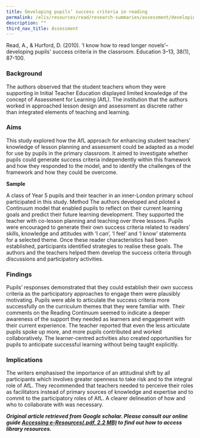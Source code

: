 ```yaml
---
title: Developing pupils’ success criteria in reading
permalink: /elis/resources/read/research-summaries/assessment/developing-pupils-success-criteria-in-reading/
description: ""
third_nav_title: Assessment
---
```

Read, A., & Hurford, D. (2010). ‘I know how to read longer novels’– developing pupils' success criteria in the classroom. Education 3–13, 38(1), 87-100.

### Background

The authors observed that the student teachers whom they were supporting in Initial Teacher Education displayed limited knowledge of the concept of Assessment for Learning (AfL). The institution that the authors worked in approached lesson design and assessment as discrete rather than integrated elements of teaching and learning.

### Aims

This study explored how the AfL approach for enhancing student teachers’ knowledge of lesson planning and assessment could be adapted as a model for use by pupils in the primary classroom. It aimed to investigate whether pupils could generate success criteria independently within this framework and how they responded to the model, and to identify the challenges of the framework and how they could be overcome.

**Sample**

A class of Year 5 pupils and their teacher in an inner-London primary school participated in this study. Method The authors developed and piloted a Continuum model that enabled pupils to reflect on their current learning goals and predict their future learning development. They supported the teacher with co-lesson planning and teaching over three lessons. Pupils were encouraged to generate their own success criteria related to readers’ skills, knowledge and attitudes with ‘I can’, ‘I feel’ and ‘I know’ statements for a selected theme. Once these reader characteristics had been established, participants identified strategies to realise these goals. The authors and the teachers helped them develop the success criteria through discussions and participatory activities.

### Findings

Pupils’ responses demonstrated that they could establish their own success criteria as the participatory approaches to engage them were plausibly motivating. Pupils were able to articulate the success criteria more successfully on the curriculum themes that they were familiar with. Their comments on the Reading Continuum seemed to indicate a deeper awareness of the support they needed as learners and engagement with their current experience. The teacher reported that even the less articulate pupils spoke up more, and more pupils contributed and worked collaboratively. The learner-centred activities also created opportunities for pupils to anticipate successful learning without being taught explicitly.

### Implications

The writers emphasised the importance of an attitudinal shift by all participants which involves greater openness to take risk and to the integral role of AfL. They recommended that teachers needed to perceive their roles as facilitators instead of primary sources of knowledge and expertise and to commit to the participatory roles of AfL. A clearer delineation of how and who to collaborate with was necessary.

_**Original article retrieved from Google scholar. Please consult our online guide [Accessing e-Resources(.pdf, 2.2 MB)](https://academyofsingaporeteachers-moe-edu-sg-admin.cwp.sg/elis/resources/read/research-summaries/assessment/f22d6750-9439-44fb-8038-132a73f61255 "Accessing e-Resources") to find out how to access library resources.**_